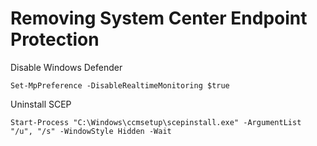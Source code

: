 # Removing System Center Endpoint Protection

Disable Windows Defender
```
Set-MpPreference -DisableRealtimeMonitoring $true
```

Uninstall SCEP
```
Start-Process "C:\Windows\ccmsetup\scepinstall.exe" -ArgumentList "/u", "/s" -WindowStyle Hidden -Wait
```
